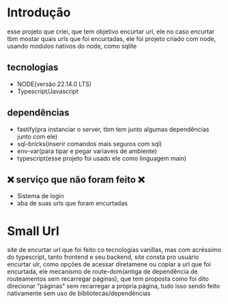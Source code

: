 # Introdução
esse projeto que criei, que tem objetivo encurtar url, ele no caso encurtar tbm mostar quais urls que foi encurtadas, ele foi projeto criado com node, usando modulos nativos do node, como sqlite

## tecnologias
* NODE(versão 22.14.0 LTS)
* Typescript/Javascript

## dependências
* fastify(pra instanciar o server, tbm tem junto algumas dependências junto com ele)
* sql-bricks(inserir comandos mais seguros com sql)
* env-var(para tipar e pegar variaveis de ambiente)
* typescript(esse projeto foi usado ele como linguagem main)

## ❌ serviço que não foram feito ❌
* Sistema de login
* aba de suas urls que foram encurtadas

# Small Url

site de encurtar url que foi feito co tecnologias vanillas, mas com acréssimo do typescript, tanto frontend e seu backend, site consta pro usuário encurtar ulr, como opções de acessar diretamene ou copiar a url que foi encurtada, ele mecanismo de route-dom(antiga de dependência de routeamentos sem recarregar páginas), que tem proposta como foi dito direcionar "páginas" sem recarregar a própria página, tudo isso sendo feito nativamente sem uso de bibliotecas/dependências

